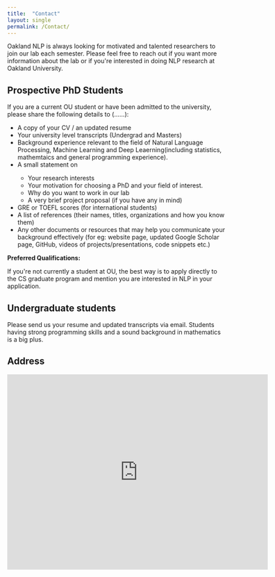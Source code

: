 ```yaml
---
title:  "Contact"
layout: single
permalink: /Contact/
---
```


<section class = "page_content" itemprop = "text">
<p>Oakland NLP is always looking for motivated and talented researchers to join our lab each semester. Please feel free to reach out if you want more information about the lab or if you're interested in doing NLP research at Oakland University.</p>

<p><h2><strong>Prospective PhD Students </strong></h2>
If you are a current OU student or have been admitted to the university, please share the following details to (......):
<ul>
<li>A copy of your CV / an updated resume</li>
<li>Your university level transcripts (Undergrad and Masters)</li>
<li>Background experience relevant to the field of Natural Language Processing, Machine Learning and Deep Leaerning(including statistics, mathemtaics and general programming experience).</li>
<li>A small statement on</li>
<ul>
<li>Your research interests</li>
<li>Your motivation for choosing a PhD and your field of interest.</li>
<li>Why do you want to work in our lab</li>
<li>A very brief project proposal (if you have any in mind)</li>
</ul>
<li>GRE or TOEFL scores (for international students)</li>
<li>A list of references (their names, titles, organizations and how you know them)</li>
<li>Any other documents or resources that may help you communicate your background effectively (for eg: website page, updated Google Scholar page,  GitHub, videos of projects/presentations, code snippets etc.) </li>
</ul></p>
<p>
<b>Preferred Qualifications:</b> 
</p>

<section><p>If you're not currently a student at OU, the best way is to apply directly to the CS graduate program and mention you are interested in NLP in your application.
</p></section>

<p><h2><strong>Undergraduate students</strong></h2></p>
Please send us your resume and updated transcripts via email. Students having strong programming skills and a sound background in mathematics is a big plus.




<p><h2><strong>Address</strong></h2></p>

<iframe src="https://www.google.com/maps/embed?pb=!1m18!1m12!1m3!1d2933.541616040972!2d-83.2178905!3d42.6710682!2m3!1f0!2f0!3f0!3m2!1i1024!2i768!4f13.1!3m3!1m2!1s0x8824ea8517efb6e7%3A0x2063d9daeaff2028!2sMathematics%20and%20Science%20Center%2C%20Rochester%2C%20MI%2048309!5e0!3m2!1sen!2sus!4v1657071674161!5m2!1sen!2sus" width="600" height="450" style="border:0;" allowfullscreen="" loading="lazy" referrerpolicy="no-referrer-when-downgrade"></iframe>

</section>

